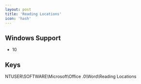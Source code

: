 ```yaml
---
layout: post
title: 'Reading Locations'
icon: 'hash'
---
```


## Windows Support

- 10



## Keys

NTUSER\SOFTWARE\Microsoft\Office.0\Word\Reading Locations

